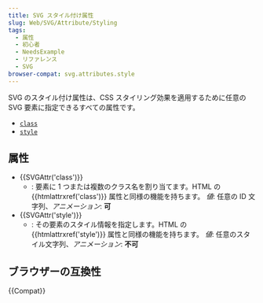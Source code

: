 ```yaml
---
title: SVG スタイル付け属性
slug: Web/SVG/Attribute/Styling
tags:
  - 属性
  - 初心者
  - NeedsExample
  - リファレンス
  - SVG
browser-compat: svg.attributes.style
---
```

SVG のスタイル付け属性は、CSS スタイリング効果を適用するために任意の SVG 要素に指定できるすべての属性です。

- [`class`](#attr-class)
- [`style`](#attr-style)

## 属性

- {{SVGAttr('class')}}
  - : 要素に 1 つまたは複数のクラス名を割り当てます。HTML の {{htmlattrxref('class')}} 属性と同様の機能を持ちます。
    *値*: 任意の ID 文字列、*アニメーション*: **可**
- {{SVGAttr('style')}}
  - : その要素のスタイル情報を指定します。HTML の {{htmlattrxref('style')}} 属性と同様の機能を持ちます。
    *値*: 任意のスタイル文字列、*アニメーション*: **不可**

## ブラウザーの互換性

{{Compat}}
